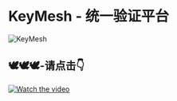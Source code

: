 # KeyMesh - 统一验证平台
![KeyMesh](https://socialify.git.ci/BCLabsDev/KeyMesh/image?custom_language=TypeScript&font=Inter&forks=1&issues=1&language=1&name=1&owner=1&pattern=Circuit+Board&pulls=1&stargazers=1&theme=Light)
## 🕊🕊🕊-请点击👇
[![Watch the video](http://i0.hdslb.com/bfs/archive/e26580ace83581f6e12a0d79385a60eedcb9126d.jpg@672w_378h_1c_!web-search-common-cover)](https://www.bilibili.com/video/BV1jEuqzMERD)  
